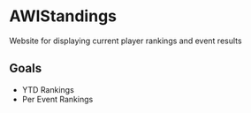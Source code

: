 # AWIStandings
Website for displaying current player rankings and event results

## Goals
- YTD Rankings
- Per Event Rankings
